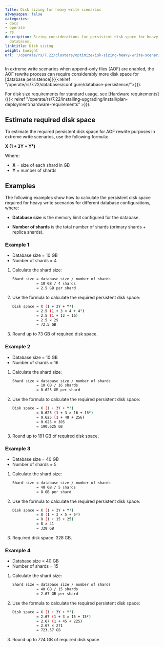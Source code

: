 ```yaml
---
Title: Disk sizing for heavy write scenarios
alwaysopen: false
categories:
- docs
- operate
- rs
description: Sizing considerations for persistent disk space for heavy throughput
  databases.
linktitle: Disk sizing
weight: $weight
url: '/operate/rs/7.22/clusters/optimize/isk-sizing-heavy-write-scenarios/'
---
```

In extreme write scenarios when append-only files (AOF) are enabled, the AOF rewrite process can require considerably more disk space for [database persistence]({{<relref "/operate/rs/7.22/databases/configure/database-persistence/">}}).

For disk size requirements for standard usage, see [Hardware requirements]({{< relref "/operate/rs/7.22/installing-upgrading/install/plan-deployment/hardware-requirements" >}}).

## Estimate required disk space

To estimate the required persistent disk space for AOF rewrite purposes in extreme write scenarios, use the following formula:

**X (1 + 3Y + Y²)**

Where:
- **X** = size of each shard in GB
- **Y** = number of shards


## Examples

The following examples show how to calculate the persistent disk space required for heavy write scenarios for different database configurations, where:

- **Database size** is the memory limit configured for the database.

- **Number of shards** is the total number of shards (primary shards + replica shards).

### Example 1

- Database size = 10 GB
- Number of shards = 4

1. Calculate the shard size:

    ```sh
    Shard size = database size / number of shards
               = 10 GB / 4 shards
               = 2.5 GB per shard
    ```

1. Use the formula to calculate the required persistent disk space:

    ```sh
    Disk space = X (1 + 3Y + Y²)
               = 2.5 (1 + 3 × 4 + 4²)
               = 2.5 (1 + 12 + 16)
               = 2.5 × 29
               = 72.5 GB
    ```

1. Round up to 73 GB of required disk space.

### Example 2

- Database size = 10 GB
- Number of shards = 16

1. Calculate the shard size:

    ```sh
    Shard size = database size / number of shards
               = 10 GB / 16 shards
               = 0.625 GB per shard
    ```

1. Use the formula to calculate the required persistent disk space:

    ```sh
    Disk space = X (1 + 3Y + Y²)
               = 0.625 (1 + 3 × 16 + 16²)
               = 0.625 (1 + 48 + 256)
               = 0.625 × 305
               = 190.625 GB
    ```

1. Round up to 191 GB of required disk space.

### Example 3

- Database size = 40 GB
- Number of shards = 5

1. Calculate the shard size:

    ```sh
    Shard size = database size / number of shards
               = 40 GB / 5 shards
               = 8 GB per shard
    ```

1. Use the formula to calculate the required persistent disk space:

    ```sh
    Disk space = X (1 + 3Y + Y²)
               = 8 (1 + 3 × 5 + 5²)
               = 8 (1 + 15 + 25)
               = 8 × 41
               = 328 GB
    ```

1. Required disk space: 328 GB.

### Example 4

- Database size = 40 GB
- Number of shards = 15

1. Calculate the shard size:

    ```sh
    Shard size = database size / number of shards
               = 40 GB / 15 shards
               = 2.67 GB per shard
    ```

1. Use the formula to calculate the required persistent disk space:

    ```sh
    Disk space = X (1 + 3Y + Y²)
               = 2.67 (1 + 3 × 15 + 15²)
               = 2.67 (1 + 45 + 225)
               = 2.67 × 271
               = 723.57 GB
    ```

1. Round up to 724 GB of required disk space.


